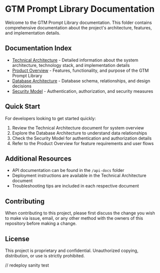 # GTM Prompt Library Documentation

Welcome to the GTM Prompt Library documentation. This folder contains comprehensive documentation about the project's architecture, features, and implementation details.

## Documentation Index

- [Technical Architecture](./TECHNICAL_README.md) - Detailed information about the system architecture, technology stack, and implementation details
- [Product Overview](./PRODUCT_README.md) - Features, functionality, and purpose of the GTM Prompt Library
- [Database Architecture](./DATABASE_README.md) - Database schema, relationships, and design decisions
- [Security Model](./SECURITY_README.md) - Authentication, authorization, and security measures

## Quick Start

For developers looking to get started quickly:

1. Review the Technical Architecture document for system overview
2. Explore the Database Architecture to understand data relationships
3. Check the Security Model for authentication and authorization details
4. Refer to the Product Overview for feature requirements and user flows

## Additional Resources

- API documentation can be found in the `/api-docs` folder
- Deployment instructions are available in the Technical Architecture document
- Troubleshooting tips are included in each respective document

## Contributing

When contributing to this project, please first discuss the change you wish to make via issue, email, or any other method with the owners of this repository before making a change.

## License

This project is proprietary and confidential. Unauthorized copying, distribution, or use is strictly prohibited.


// redeploy sanity test
